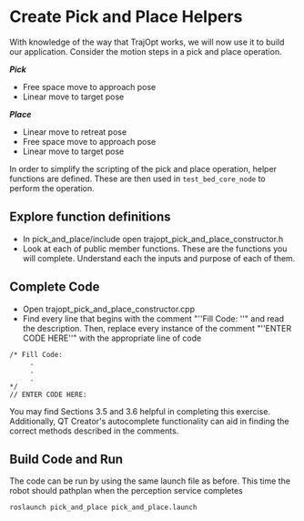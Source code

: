 # Create Pick and Place Helpers 
With knowledge of the way that TrajOpt works, we will now use it to build our application. Consider the motion steps in a pick and place operation.

***Pick***

* Free space move to approach pose
* Linear move to target pose

***Place*** 

* Linear move to retreat pose
* Free space move to approach pose
* Linear move to target pose

In order to simplify the scripting of the pick and place operation, helper functions are defined. These are then used in ```test_bed_core_node``` to perform the operation.

## Explore function definitions

  * In pick_and_place/include open trajopt_pick_and_place_constructor.h
  * Look at each of public member functions. These are the functions you will complete. Understand each the inputs and purpose of each of them.

## Complete Code

  * Open trajopt_pick_and_place_constructor.cpp
  * Find every line that begins with the comment "''Fill Code: ''" and read the description.  Then, replace every instance of the comment  "''ENTER CODE HERE''"
 with the appropriate line of code
```
/* Fill Code:
     .
     .
     .
*/
// ENTER CODE HERE: 
```

You may find Sections 3.5 and 3.6 helpful in completing this exercise. Additionally, QT Creator's autocomplete functionality can aid in finding the correct methods described in the comments.

## Build Code and Run

The code can be run by using the same launch file as before. This time the robot should pathplan when the perception service completes

```roslaunch pick_and_place pick_and_place.launch```
